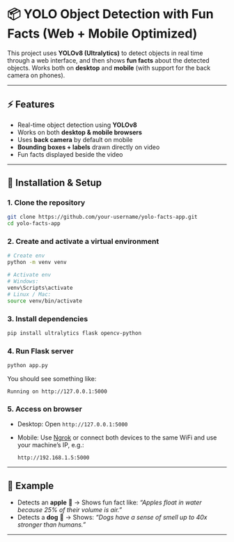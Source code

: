 # 📦 YOLO Object Detection with Fun Facts (Web + Mobile Optimized)

This project uses **YOLOv8 (Ultralytics)** to detect objects in real time through a web interface, and then shows **fun facts** about the detected objects. Works both on **desktop** and **mobile** (with support for the back camera on phones).

---

## ⚡ Features

* Real-time object detection using **YOLOv8**
* Works on both **desktop & mobile browsers**
* Uses **back camera** by default on mobile
* **Bounding boxes + labels** drawn directly on video
* Fun facts displayed beside the video

---

## 🔧 Installation & Setup

### 1. Clone the repository

```bash
git clone https://github.com/your-username/yolo-facts-app.git
cd yolo-facts-app
```

### 2. Create and activate a virtual environment

```bash
# Create env
python -m venv venv

# Activate env
# Windows:
venv\Scripts\activate
# Linux / Mac:
source venv/bin/activate
```

### 3. Install dependencies

```bash
pip install ultralytics flask opencv-python
```

### 4. Run Flask server

```bash
python app.py
```

You should see something like:

```
Running on http://127.0.0.1:5000
```

### 5. Access on browser

* Desktop: Open `http://127.0.0.1:5000`
* Mobile: Use [Ngrok](https://ngrok.com/) or connect both devices to the same WiFi and use your machine’s IP, e.g.:

  ```
  http://192.168.1.5:5000
  ```

---


## 🧪 Example

* Detects an **apple** 🍎 → Shows fun fact like: *“Apples float in water because 25% of their volume is air.”*
* Detects a **dog** 🐶 → Shows: *“Dogs have a sense of smell up to 40x stronger than humans.”*

---
